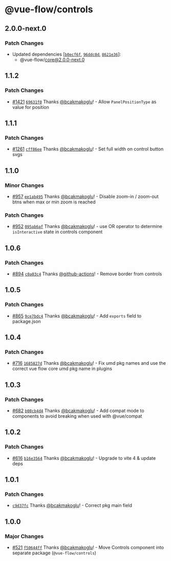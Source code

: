 # @vue-flow/controls

## 2.0.0-next.0

### Patch Changes

- Updated dependencies [[`b0ecf6f`](https://github.com/bcakmakoglu/vue-flow/commit/b0ecf6fd0f11dd14d1d56c5eefaa56a0afe4d85d), [`96ddc0d`](https://github.com/bcakmakoglu/vue-flow/commit/96ddc0d7afd0aef44aa53c40b27453516d9d75ce), [`8621e36`](https://github.com/bcakmakoglu/vue-flow/commit/8621e3670dd1492ad73d1a1aa59ead29b382b008)]:
  - @vue-flow/core@2.0.0-next.0

## 1.1.2

### Patch Changes

- [#1421](https://github.com/bcakmakoglu/vue-flow/pull/1421) [`69631f0`](https://github.com/bcakmakoglu/vue-flow/commit/69631f07dc6b367c6932b8642eb385b8dcc176ff) Thanks [@bcakmakoglu](https://github.com/bcakmakoglu)! - Allow `PanelPositionType` as value for position

## 1.1.1

### Patch Changes

- [#1261](https://github.com/bcakmakoglu/vue-flow/pull/1261) [`cff86ee`](https://github.com/bcakmakoglu/vue-flow/commit/cff86ee378c83e2ed656b03a66266feae49dd033) Thanks [@bcakmakoglu](https://github.com/bcakmakoglu)! - Set full width on control button svgs

## 1.1.0

### Minor Changes

- [#957](https://github.com/bcakmakoglu/vue-flow/pull/957) [`ee1ab495`](https://github.com/bcakmakoglu/vue-flow/commit/ee1ab495f9c33dcee71d6912c02bff1a41b44e6a) Thanks [@bcakmakoglu](https://github.com/bcakmakoglu)! - Disable zoom-in / zoom-out btns when max or min zoom is reached

### Patch Changes

- [#952](https://github.com/bcakmakoglu/vue-flow/pull/952) [`095ab6af`](https://github.com/bcakmakoglu/vue-flow/commit/095ab6aff4c4c24f03d1d73987a19894a8d580b1) Thanks [@bcakmakoglu](https://github.com/bcakmakoglu)! - use OR operator to determine `isInteractive` state in controls component

## 1.0.6

### Patch Changes

- [#894](https://github.com/bcakmakoglu/vue-flow/pull/894) [`c0a03c4`](https://github.com/bcakmakoglu/vue-flow/commit/c0a03c4339f05e3ae56299aaecd499838ba77838) Thanks [@github-actions](https://github.com/apps/github-actions)! - Remove border from controls

## 1.0.5

### Patch Changes

- [#865](https://github.com/bcakmakoglu/vue-flow/pull/865) [`9ce7bdc4`](https://github.com/bcakmakoglu/vue-flow/commit/9ce7bdc4908dda4dea299e5f469b252ac20a12ab) Thanks [@bcakmakoglu](https://github.com/bcakmakoglu)! - Add `exports` field to package.json

## 1.0.4

### Patch Changes

- [#716](https://github.com/bcakmakoglu/vue-flow/pull/716) [`1685827d`](https://github.com/bcakmakoglu/vue-flow/commit/1685827d0ea1dc9864f95a1b3a54fbc43a296e5d) Thanks [@bcakmakoglu](https://github.com/bcakmakoglu)! - Fix umd pkg names and use the correct vue flow core umd pkg name in plugins

## 1.0.3

### Patch Changes

- [#682](https://github.com/bcakmakoglu/vue-flow/pull/682) [`b08cb4d4`](https://github.com/bcakmakoglu/vue-flow/commit/b08cb4d45904c229d9ecda5e3cb477cbb7a6acaf) Thanks [@bcakmakoglu](https://github.com/bcakmakoglu)! - Add compat mode to components to avoid breaking when used with @vue/compat

## 1.0.2

### Patch Changes

- [#616](https://github.com/bcakmakoglu/vue-flow/pull/616) [`b16e3564`](https://github.com/bcakmakoglu/vue-flow/commit/b16e3564708c5429ad594156341fa3e95f84d3b2) Thanks [@bcakmakoglu](https://github.com/bcakmakoglu)! - Upgrade to vite 4 & update deps

## 1.0.1

### Patch Changes

- [`c9d37fc`](https://github.com/bcakmakoglu/vue-flow/commit/c9d37fcad85e6f7643d3905d34a2d2c6566b3977) Thanks [@bcakmakoglu](https://github.com/bcakmakoglu)! - Correct pkg main field

## 1.0.0

### Major Changes

- [#521](https://github.com/bcakmakoglu/vue-flow/pull/521) [`f50644ff`](https://github.com/bcakmakoglu/vue-flow/commit/f50644ffd2237b50bd519c6eb5f0c86dbdaf010a) Thanks [@bcakmakoglu](https://github.com/bcakmakoglu)! - Move Controls component into separate package (`@vue-flow/controls`)
